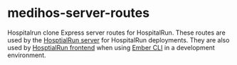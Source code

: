# medihos-server-routes
Hospitalrun clone
Express server routes for HospitalRun.
These routes are used by the [HosptialRun server](https://github.com/HospitalRun/hospitalrun-server) for HospitalRun deployments.  They are also used by [HosptialRun frontend](https://github.com/HospitalRun/hospitalrun-frontend) when using [Ember CLI](http://ember-cli.com/) in a development environment.
